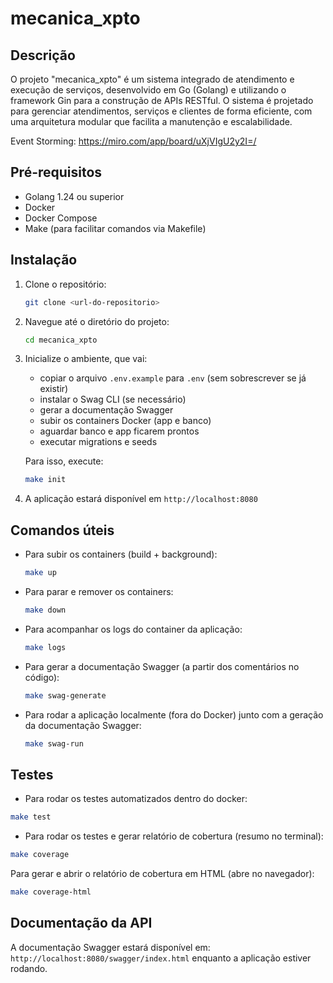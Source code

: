 
# mecanica_xpto

## Descrição

O projeto "mecanica_xpto" é um sistema integrado de atendimento e execução de serviços, desenvolvido em Go (Golang) e utilizando o framework Gin para a construção de APIs RESTful. O sistema é projetado para gerenciar atendimentos, serviços e clientes de forma eficiente, com uma arquitetura modular que facilita a manutenção e escalabilidade.

Event Storming: <https://miro.com/app/board/uXjVIgU2y2I=/>

## Pré-requisitos

- Golang 1.24 ou superior  
- Docker  
- Docker Compose  
- Make (para facilitar comandos via Makefile)

## Instalação

1. Clone o repositório:

   ```bash
   git clone <url-do-repositorio>
   ```

2. Navegue até o diretório do projeto:

   ```bash
   cd mecanica_xpto
   ```

3. Inicialize o ambiente, que vai:
   - copiar o arquivo `.env.example` para `.env` (sem sobrescrever se já existir)
   - instalar o Swag CLI (se necessário)
   - gerar a documentação Swagger
   - subir os containers Docker (app e banco)
   - aguardar banco e app ficarem prontos
   - executar migrations e seeds

   Para isso, execute:

   ```bash
   make init
   ```

4. A aplicação estará disponível em `http://localhost:8080`

## Comandos úteis

- Para subir os containers (build + background):

  ```bash
  make up
  ```

- Para parar e remover os containers:

  ```bash
  make down
  ```

- Para acompanhar os logs do container da aplicação:

  ```bash
  make logs
  ```

- Para gerar a documentação Swagger (a partir dos comentários no código):

  ```bash
  make swag-generate
  ```

- Para rodar a aplicação localmente (fora do Docker) junto com a geração da documentação Swagger:

  ```bash
  make swag-run
  ```

## Testes

- Para rodar os testes automatizados dentro do docker:

```bash
make test
```

- Para rodar os testes e gerar relatório de cobertura (resumo no terminal):

```bash
make coverage

```

Para gerar e abrir o relatório de cobertura em HTML (abre no navegador):

```bash
make coverage-html
```

## Documentação da API

A documentação Swagger estará disponível em:  
`http://localhost:8080/swagger/index.html` enquanto a aplicação estiver rodando.
